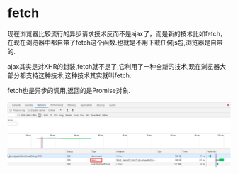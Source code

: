 # fetch

现在浏览器比较流行的异步请求技术反而不是ajax了，而是新的技术比如fetch，在现在浏览器中都自带了fetch这个函数.也就是不用下载任何js包,浏览器是自带的.

ajax其实是对XHR的封装,fetch就不是了,它利用了一种全新的技术,现在浏览器大部分都支持这种技术,这种技术其实就叫fetch.

fetch也是异步的调用,返回的是Promise对象.

![](../pics/fetch类型为fetch.png)